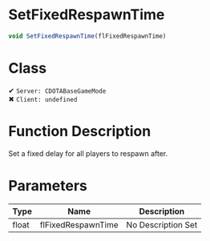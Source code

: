 # SetFixedRespawnTime
```js	
void SetFixedRespawnTime(flFixedRespawnTime)
```
# Class
✔ `Server: CDOTABaseGameMode`  
✖ `Client: undefined`  

# Function Description
Set a fixed delay for all players to respawn after.
# Parameters
Type|Name|Description
--|--|--
float|flFixedRespawnTime|No Description Set
